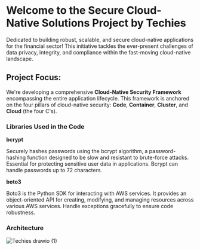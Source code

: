 # Welcome to the Secure Cloud-Native Solutions Project by Techies

Dedicated to building robust, scalable, and secure cloud-native applications for the financial sector! This initiative tackles the ever-present challenges of data privacy, integrity, and compliance within the fast-moving cloud-native landscape.

## Project Focus:

We're developing a comprehensive **Cloud-Native Security Framework** encompassing the entire application lifecycle. This framework is anchored on the four pillars of cloud-native security: **Code**, **Container**, **Cluster**, and **Cloud** (the four C's).

### Libraries Used in the Code

**bcrypt**

Securely hashes passwords using the bcrypt algorithm, a password-hashing function designed to be slow and resistant to brute-force attacks. Essential for protecting sensitive user data in applications. Bcrypt can handle passwords up to 72 characters.

**boto3**

Boto3 is the Python SDK for interacting with AWS services. It provides an object-oriented API for creating, modifying, and managing resources across various AWS services. Handle exceptions gracefully to ensure code robustness.

### Architecture


![Techies drawio (1)](https://github.com/Chanchal004/Secure-Cloud-Native-Solutions-for-Financial-Institutions-_Techies/assets/143996644/ed288df0-53c2-41f8-ac0b-4ec2bd9d9743)



